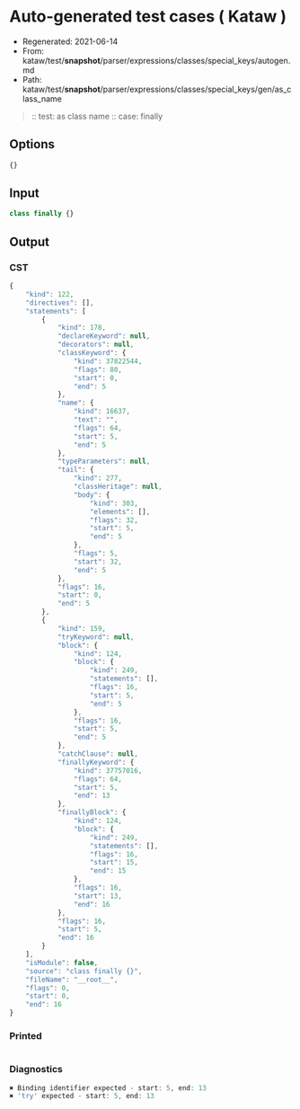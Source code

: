 # Auto-generated test cases ( Kataw )
- Regenerated: 2021-06-14
- From: kataw/test/__snapshot__/parser/expressions/classes/special_keys/autogen.md
- Path: kataw/test/__snapshot__/parser/expressions/classes/special_keys/gen/as_class_name
> :: test: as class name
> :: case: finally
## Options

`````js
{}
`````
## Input

`````js
class finally {}
`````
## Output

### CST

```javascript
{
    "kind": 122,
    "directives": [],
    "statements": [
        {
            "kind": 178,
            "declareKeyword": null,
            "decorators": null,
            "classKeyword": {
                "kind": 37822544,
                "flags": 80,
                "start": 0,
                "end": 5
            },
            "name": {
                "kind": 16637,
                "text": "",
                "flags": 64,
                "start": 5,
                "end": 5
            },
            "typeParameters": null,
            "tail": {
                "kind": 277,
                "classHeritage": null,
                "body": {
                    "kind": 303,
                    "elements": [],
                    "flags": 32,
                    "start": 5,
                    "end": 5
                },
                "flags": 5,
                "start": 32,
                "end": 5
            },
            "flags": 16,
            "start": 0,
            "end": 5
        },
        {
            "kind": 159,
            "tryKeyword": null,
            "block": {
                "kind": 124,
                "block": {
                    "kind": 249,
                    "statements": [],
                    "flags": 16,
                    "start": 5,
                    "end": 5
                },
                "flags": 16,
                "start": 5,
                "end": 5
            },
            "catchClause": null,
            "finallyKeyword": {
                "kind": 37757016,
                "flags": 64,
                "start": 5,
                "end": 13
            },
            "finallyBlock": {
                "kind": 124,
                "block": {
                    "kind": 249,
                    "statements": [],
                    "flags": 16,
                    "start": 15,
                    "end": 15
                },
                "flags": 16,
                "start": 13,
                "end": 16
            },
            "flags": 16,
            "start": 5,
            "end": 16
        }
    ],
    "isModule": false,
    "source": "class finally {}",
    "fileName": "__root__",
    "flags": 0,
    "start": 0,
    "end": 16
}
```

### Printed

```javascript

```

### Diagnostics

```javascript
✖ Binding identifier expected - start: 5, end: 13
✖ 'try' expected - start: 5, end: 13

```

